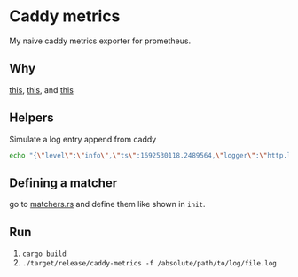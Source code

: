 # Caddy metrics
My naive caddy metrics exporter for prometheus.

## Why
[this](https://github.com/caddyserver/caddy/issues/3390), [this](https://github.com/caddyserver/caddy/issues/3784), and [this](https://github.com/caddyserver/caddy/issues/4016)

## Helpers
Simulate a log entry append from caddy
```bash
echo "{\"level\":\"info\",\"ts\":1692530118.2489564,\"logger\":\"http.log.access.log1\",\"msg\":\"handled request\",\"request\":{\"method\":\"POST\",\"host\":\"i.waalrus.xyz\",\"uri\":\"/upload\"},\"bytes_read\":0,\"user_id\":\"\",\"duration\":0.0013632,\"size\":12640,\"status\":404}" >> sample.log
```

## Defining a matcher
go to [matchers.rs](./src/matchers.rs) and define them like shown in `init`.

## Run
1. `cargo build`
2. `./target/release/caddy-metrics -f /absolute/path/to/log/file.log`
